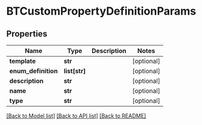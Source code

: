 # BTCustomPropertyDefinitionParams

## Properties
Name | Type | Description | Notes
------------ | ------------- | ------------- | -------------
**template** | **str** |  | [optional] 
**enum_definition** | **list[str]** |  | [optional] 
**description** | **str** |  | [optional] 
**name** | **str** |  | [optional] 
**type** | **str** |  | [optional] 

[[Back to Model list]](../README.md#documentation-for-models) [[Back to API list]](../README.md#documentation-for-api-endpoints) [[Back to README]](../README.md)


